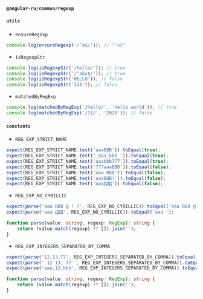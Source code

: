 #### `@angular-ru/common/regexp`

#### `utils`

-   `ensureRegexp`

```ts
console.log(ensureRegexp('/^a$/')); // "^a$"
```

-   `isRegexpStr`

```ts
console.log(isRegexpStr('/hello/')); // true
console.log(isRegexpStr('/^abc$/')); // true
console.log(isRegexpStr('HELLO')); // false
console.log(isRegexpStr('123')); // false
```

-   `matchedByRegExp`

```ts
console.log(matchedByRegExp('/hello/', 'hello world')); // true
console.log(matchedByRegExp('/1$/', '2020')); // false
```

#### `constants`

-   `REG_EXP_STRICT_NAME`

```ts
expect(REG_EXP_STRICT_NAME.test('aaaBBB')).toEqual(true);
expect(REG_EXP_STRICT_NAME.test('_aaa_bbb_')).toEqual(true);
expect(REG_EXP_STRICT_NAME.test('aaabbb777')).toEqual(true);
expect(REG_EXP_STRICT_NAME.test('777aaaBBB')).toEqual(false);
expect(REG_EXP_STRICT_NAME.test('aaa BBB')).toEqual(false);
expect(REG_EXP_STRICT_NAME.test('aaaBBB!')).toEqual(false);
expect(REG_EXP_STRICT_NAME.test('aaaДДД')).toEqual(false);
```

-   `REG_EXP_NO_CYRILLIC`

```ts
expect(parse('aaa BBB @ ! 7', REG_EXP_NO_CYRILLIC)).toEqual('aaa BBB @ ! 7');
expect(parse('aaa ДДД', REG_EXP_NO_CYRILLIC)).toEqual('aaa ');

function parse(value: string, regexp: RegExp): string {
    return (value.match(regexp) ?? []).join('');
}
```

-   `REG_EXP_INTEGERS_SEPARATED_BY_COMMA`

```ts
expect(parse('12,13,77', REG_EXP_INTEGERS_SEPARATED_BY_COMMA)).toEqual('12,13,77');
expect(parse(' 12 13, 77 ', REG_EXP_INTEGERS_SEPARATED_BY_COMMA)).toEqual('1213,77');
expect(parse('aaa,12,bbb', REG_EXP_INTEGERS_SEPARATED_BY_COMMA)).toEqual('12,');

function parse(value: string, regexp: RegExp): string {
    return (value.match(regexp) ?? []).join('');
}
```
